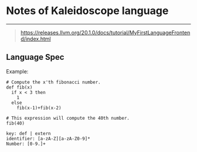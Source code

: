 # Notes of Kaleidoscope language

---
> https://releases.llvm.org/20.1.0/docs/tutorial/MyFirstLanguageFrontend/index.html

## Language Spec
Example:
```
# Compute the x'th fibonacci number.
def fib(x)
  if x < 3 then
    1
  else
    fib(x-1)+fib(x-2)

# This expression will compute the 40th number.
fib(40)
```

```
key: def | extern
identifier: [a-zA-Z][a-zA-Z0-9]*
Number: [0-9.]+
```